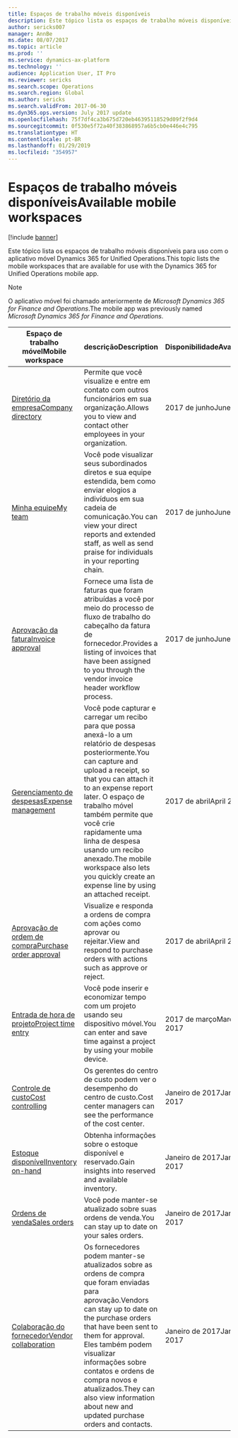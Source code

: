 ```yaml
---
title: Espaços de trabalho móveis disponíveis
description: Este tópico lista os espaços de trabalho móveis disponíveis para uso.
author: sericks007
manager: AnnBe
ms.date: 08/07/2017
ms.topic: article
ms.prod: ''
ms.service: dynamics-ax-platform
ms.technology: ''
audience: Application User, IT Pro
ms.reviewer: sericks
ms.search.scope: Operations
ms.search.region: Global
ms.author: sericks
ms.search.validFrom: 2017-06-30
ms.dyn365.ops.version: July 2017 update
ms.openlocfilehash: 75f7df4ca3b675d720eb46395118529d09f2f9d4
ms.sourcegitcommit: 0f530e5f72a40f383868957a6b5cb0e446e4c795
ms.translationtype: HT
ms.contentlocale: pt-BR
ms.lasthandoff: 01/29/2019
ms.locfileid: "354957"
---
```

# <a name="available-mobile-workspaces"></a><span data-ttu-id="bfd84-103">Espaços de trabalho móveis disponíveis</span><span class="sxs-lookup"><span data-stu-id="bfd84-103">Available mobile workspaces</span></span>

[!include [banner](../includes/banner.md)]

<span data-ttu-id="bfd84-104">Este tópico lista os espaços de trabalho móveis disponíveis para uso com o aplicativo móvel Dynamics 365 for Unified Operations.</span><span class="sxs-lookup"><span data-stu-id="bfd84-104">This topic lists the mobile workspaces that are available for use with the Dynamics 365 for Unified Operations mobile app.</span></span>

> [!NOTE]
> <span data-ttu-id="bfd84-105">O aplicativo móvel foi chamado anteriormente de *Microsoft Dynamics 365 for Finance and Operations*.</span><span class="sxs-lookup"><span data-stu-id="bfd84-105">The mobile app was previously named *Microsoft Dynamics 365 for Finance and Operations*.</span></span>

| <span data-ttu-id="bfd84-106">Espaço de trabalho móvel</span><span class="sxs-lookup"><span data-stu-id="bfd84-106">Mobile workspace</span></span>     | <span data-ttu-id="bfd84-107">descrição</span><span class="sxs-lookup"><span data-stu-id="bfd84-107">Description</span></span>   | <span data-ttu-id="bfd84-108">Disponibilidade</span><span class="sxs-lookup"><span data-stu-id="bfd84-108">Availability</span></span>   |
|----------------------|---------------|--------------|
|[<span data-ttu-id="bfd84-109">Diretório da empresa</span><span class="sxs-lookup"><span data-stu-id="bfd84-109">Company directory</span></span>](company-directory-mobile-workspace.md)| <span data-ttu-id="bfd84-110">Permite que você visualize e entre em contato com outros funcionários em sua organização.</span><span class="sxs-lookup"><span data-stu-id="bfd84-110">Allows you to view and contact other employees in your organization.</span></span>| <span data-ttu-id="bfd84-111">2017 de junho</span><span class="sxs-lookup"><span data-stu-id="bfd84-111">June 2017</span></span> |    
|[<span data-ttu-id="bfd84-112">Minha equipe</span><span class="sxs-lookup"><span data-stu-id="bfd84-112">My team</span></span>](manager-self-service-mobile-workspace.md)| <span data-ttu-id="bfd84-113">Você pode visualizar seus subordinados diretos e sua equipe estendida, bem como enviar elogios a indivíduos em sua cadeia de comunicação.</span><span class="sxs-lookup"><span data-stu-id="bfd84-113">You can view your direct reports and extended staff, as well as send praise for individuals in your reporting chain.</span></span>|<span data-ttu-id="bfd84-114">2017 de junho</span><span class="sxs-lookup"><span data-stu-id="bfd84-114">June 2017</span></span> |     
|[<span data-ttu-id="bfd84-115">Aprovação da fatura</span><span class="sxs-lookup"><span data-stu-id="bfd84-115">Invoice approval</span></span>](invoice-approval-mobile-workspace.md)| <span data-ttu-id="bfd84-116">Fornece uma lista de faturas que foram atribuídas a você por meio do processo de fluxo de trabalho do cabeçalho da fatura de fornecedor.</span><span class="sxs-lookup"><span data-stu-id="bfd84-116">Provides a listing of invoices that have been assigned to you through the vendor invoice header workflow process.</span></span>| <span data-ttu-id="bfd84-117">2017 de junho</span><span class="sxs-lookup"><span data-stu-id="bfd84-117">June 2017</span></span>   |
| [<span data-ttu-id="bfd84-118">Gerenciamento de despesas</span><span class="sxs-lookup"><span data-stu-id="bfd84-118">Expense management</span></span>](../../financials/expense-management/expense-management-mobile-workspace.md) | <span data-ttu-id="bfd84-119">Você pode capturar e carregar um recibo para que possa anexá-lo a um relatório de despesas posteriormente.</span><span class="sxs-lookup"><span data-stu-id="bfd84-119">You can capture and upload a receipt, so that you can attach it to an expense report later.</span></span> <span data-ttu-id="bfd84-120">O espaço de trabalho móvel também permite que você crie rapidamente uma linha de despesa usando um recibo anexado.</span><span class="sxs-lookup"><span data-stu-id="bfd84-120">The mobile workspace also lets you quickly create an expense line by using an attached receipt.</span></span> | <span data-ttu-id="bfd84-121">2017 de abril</span><span class="sxs-lookup"><span data-stu-id="bfd84-121">April 2017</span></span> |
| [<span data-ttu-id="bfd84-122">Aprovação de ordem de compra</span><span class="sxs-lookup"><span data-stu-id="bfd84-122">Purchase order approval</span></span>](../../supply-chain/procurement/purchase-order-mobile-workspace.md) | <span data-ttu-id="bfd84-123">Visualize e responda a ordens de compra com ações como aprovar ou rejeitar.</span><span class="sxs-lookup"><span data-stu-id="bfd84-123">View and respond to purchase orders with actions such as approve or reject.</span></span> | <span data-ttu-id="bfd84-124">2017 de abril</span><span class="sxs-lookup"><span data-stu-id="bfd84-124">April 2017</span></span> |
| [<span data-ttu-id="bfd84-125">Entrada de hora de projeto</span><span class="sxs-lookup"><span data-stu-id="bfd84-125">Project time entry</span></span>](../../financials/project-management/project-time-entry-mobile-workspace.md) | <span data-ttu-id="bfd84-126">Você pode inserir e economizar tempo com um projeto usando seu dispositivo móvel.</span><span class="sxs-lookup"><span data-stu-id="bfd84-126">You can enter and save time against a project by using your mobile device.</span></span> | <span data-ttu-id="bfd84-127">2017 de março</span><span class="sxs-lookup"><span data-stu-id="bfd84-127">March 2017</span></span> |
| [<span data-ttu-id="bfd84-128">Controle de custo</span><span class="sxs-lookup"><span data-stu-id="bfd84-128">Cost controlling</span></span>](../../financials/cost-accounting/cost-controlling-mobile-workspace.md)     | <span data-ttu-id="bfd84-129">Os gerentes do centro de custo podem ver o desempenho do centro de custo.</span><span class="sxs-lookup"><span data-stu-id="bfd84-129">Cost center managers can see the performance of the cost center.</span></span>                                                                                               |  <span data-ttu-id="bfd84-130">Janeiro de 2017</span><span class="sxs-lookup"><span data-stu-id="bfd84-130">January 2017</span></span>        |
| [<span data-ttu-id="bfd84-131">Estoque disponível</span><span class="sxs-lookup"><span data-stu-id="bfd84-131">Inventory on-hand</span></span>](../../supply-chain/inventory/inventory-on-hand-mobile-workspace.md)    | <span data-ttu-id="bfd84-132">Obtenha informações sobre o estoque disponível e reservado.</span><span class="sxs-lookup"><span data-stu-id="bfd84-132">Gain insights into reserved and available inventory.</span></span>                                                                                                    |   <span data-ttu-id="bfd84-133">Janeiro de 2017</span><span class="sxs-lookup"><span data-stu-id="bfd84-133">January 2017</span></span>       |
| [<span data-ttu-id="bfd84-134">Ordens de venda</span><span class="sxs-lookup"><span data-stu-id="bfd84-134">Sales orders</span></span>](../../supply-chain/sales-marketing/sales-orders-mobile-workspace.md)         | <span data-ttu-id="bfd84-135">Você pode manter-se atualizado sobre suas ordens de venda.</span><span class="sxs-lookup"><span data-stu-id="bfd84-135">You can stay up to date on your sales orders.</span></span>                                                                                                                          |  <span data-ttu-id="bfd84-136">Janeiro de 2017</span><span class="sxs-lookup"><span data-stu-id="bfd84-136">January 2017</span></span>                  |
| [<span data-ttu-id="bfd84-137">Colaboração do fornecedor</span><span class="sxs-lookup"><span data-stu-id="bfd84-137">Vendor collaboration</span></span>](../../supply-chain/procurement/vendor-collaboration-mobile-workspace.md) | <span data-ttu-id="bfd84-138">Os fornecedores podem manter-se atualizados sobre as ordens de compra que foram enviadas para aprovação.</span><span class="sxs-lookup"><span data-stu-id="bfd84-138">Vendors can stay up to date on the purchase orders that have been sent to them for approval.</span></span> <span data-ttu-id="bfd84-139">Eles também podem visualizar informações sobre contatos e ordens de compra novos e atualizados.</span><span class="sxs-lookup"><span data-stu-id="bfd84-139">They can also view information about new and updated purchase orders and contacts.</span></span> |<span data-ttu-id="bfd84-140">Janeiro de 2017</span><span class="sxs-lookup"><span data-stu-id="bfd84-140">January 2017</span></span>    |


